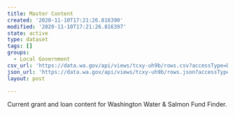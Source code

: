 ```yaml
---
title: Master Content
created: '2020-11-10T17:21:26.816390'
modified: '2020-11-10T17:21:26.816397'
state: active
type: dataset
tags: []
groups:
  - Local Government
csv_url: 'https://data.wa.gov/api/views/tcxy-uh9b/rows.csv?accessType=DOWNLOAD'
json_url: 'https://data.wa.gov/api/views/tcxy-uh9b/rows.json?accessType=DOWNLOAD'
layout: post

---
```

Current grant and loan content for Washington Water & Salmon Fund Finder.
